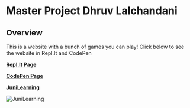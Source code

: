 # Master Project Dhruv Lalchandani

## Overview
<link rel="stylesheet" href="MasterProject.css">
<body class="Dark1 body">
  This is a website with a bunch of games you can play! Click below to see the website in Repl.It and CodePen

  **[Repl.It Page]()**

  **[CodePen Page]()**

  **[JuniLearning](https://app.junilearning.com/)**

  ![JuniLearning](https://res-2.cloudinary.com/crunchbase-production/image/upload/c_lpad,h_256,w_256,f_auto,q_auto:eco/gquj9pjpdqmweyk8984d)
</body>